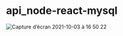 # api_node-react-mysql


![Capture d’écran 2021-10-03 à 16 50 22](https://user-images.githubusercontent.com/53193738/136217625-fe0b9e28-338c-4974-969c-8c5feb67ac77.png)
